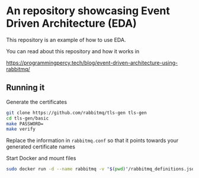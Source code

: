# An repository showcasing Event Driven Architecture (EDA)
This repository is an example of how to use EDA.

You can read about this repository and how it works in 

https://programmingpercy.tech/blog/event-driven-architecture-using-rabbitmq/

## Running it

Generate the certificates
```bash
git clone https://github.com/rabbitmq/tls-gen tls-gen
cd tls-gen/basic
make PASSWORD=
make verify
```

Replace the information in `rabbitmq.conf` so that it points towards
your generated certificate names

Start Docker and mount files 

```bash
sudo docker run -d --name rabbitmq -v "$(pwd)"/rabbitmq_definitions.json:/etc/rabbitmq/rabbitmq_definitions.json:ro -v "$(pwd)"/rabbitmq.conf:/etc/rabbitmq/rabbitmq.conf:ro -v "$(pwd)"/tls-gen/basic/result:/certs -p 5671:5671 -p 15672:15672 rabbitmq:3.11-management
```